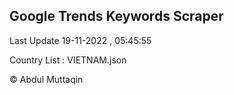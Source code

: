 

## Google Trends Keywords Scraper 
 
Last Update 19-11-2022 , 05:45:55

Country List :
VIETNAM.json



© Abdul Muttaqin 
